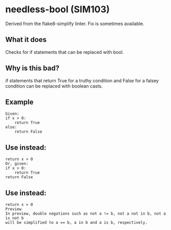 # needless-bool (SIM103)
Derived from the flake8-simplify linter.
Fix is sometimes available.
## What it does
Checks for if statements that can be replaced with bool.
## Why is this bad?
if statements that return True for a truthy condition and False for
a falsey condition can be replaced with boolean casts.
## Example
```
Given:
if x > 0:
    return True
else:
    return False
```
## Use instead:
```
return x > 0
Or, given:
if x > 0:
    return True
return False
```
## Use instead:
```
return x > 0
Preview
In preview, double negations such as not a != b, not a not in b, not a is not b
will be simplified to a == b, a in b and a is b, respectively.
```